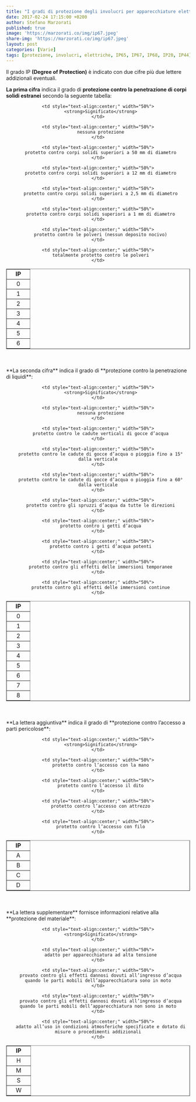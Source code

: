 ```yaml
---
title: "I gradi di protezione degli involucri per apparecchiature elettriche IP44, IP65, IP67, IP68, etc..."
date: 2017-02-24 17:15:00 +0200
author: Stefano Marzorati
published: true
image: 'https://marzorati.co/img/ip67.jpeg'
share-img: 'https://marzorati.co/img/ip67.jpeg'
layout: post
categories: [Varie]
tags: [protezione, involucri, elettriche, IP65, IP67, IP68, IP20, IP44]
---
```

Il grado IP **(Degree of Protection)** è indicato con due cifre più due lettere addizionali eventuali.

**La prima cifra** indica il grado di **protezione contro la penetrazione di corpi solidi estranei** secondo la seguente tabella:   

<center>
<table width="50%" border="1">
  <tr>
    <td style="text-align:center;" width="50%">
      <strong>IP</strong>
    </td>
    
    <td style="text-align:center;" width="50%">
      <strong>Significato</strong>
    </td>
  </tr>
  
  <tr>
    <td style="text-align:center;" width="50%">
      0
    </td>
    
    <td style="text-align:center;" width="50%">
      nessuna protezione
    </td>
  </tr>
  
  <tr>
    <td style="text-align:center;" width="50%">
      1
    </td>
    
    <td style="text-align:center;" width="50%">
      protetto contro corpi solidi superiori a 50 mm di diametro
    </td>
  </tr>
  
  <tr>
    <td style="text-align:center;" width="50%">
      2
    </td>
    
    <td style="text-align:center;" width="50%">
      protetto contro corpi solidi superiori a 12 mm di diametro
    </td>
  </tr>
  
  <tr>
    <td style="text-align:center;" width="50%">
      3
    </td>
    
    <td style="text-align:center;" width="50%">
      protetto contro corpi solidi superiori a 2,5 mm di diametro
    </td>
  </tr>
  
  <tr>
    <td style="text-align:center;" width="50%">
      4
    </td>
    
    <td style="text-align:center;" width="50%">
      protetto contro corpi solidi superiori a 1 mm di diametro
    </td>
  </tr>
  
  <tr>
    <td style="text-align:center;" width="50%">
      5
    </td>
    
    <td style="text-align:center;" width="50%">
      protetto contro le polveri (nessun deposito nocivo)
    </td>
  </tr>
  
  <tr>
    <td style="text-align:center;" width="50%">
      6
    </td>
    
    <td style="text-align:center;" width="50%">
      totalmente protetto contro le polveri
    </td>
  </tr>
</table></center>   
<BR>
<BR>
**La seconda cifra** indica il grado di **protezione contro la penetrazione di liquidi**:   

<center>
<table width="50%" border="1">
  <tr>
    <td style="text-align:center;" width="50%">
      <strong>IP</strong>
    </td>
    
    <td style="text-align:center;" width="50%">
      <strong>Significato</strong>
    </td>
  </tr>
  
  <tr>
    <td style="text-align:center;" width="50%">
      0
    </td>
    
    <td style="text-align:center;" width="50%">
      nessuna protezione
    </td>
  </tr>
  
  <tr>
    <td style="text-align:center;" width="50%">
      1
    </td>
    
    <td style="text-align:center;" width="50%">
      protetto contro le cadute verticali di gocce d’acqua
    </td>
  </tr>
  
  <tr>
    <td style="text-align:center;" width="50%">
      2
    </td>
    
    <td style="text-align:center;" width="50%">
      protetto contro le cadute di gocce d’acqua o pioggia fino a 15° dalla verticale
    </td>
  </tr>
  
  <tr>
    <td style="text-align:center;" width="50%">
      3
    </td>
    
    <td style="text-align:center;" width="50%">
      protetto contro le cadute di gocce d’acqua o pioggia fino a 60° dalla verticale
    </td>
  </tr>
  
  <tr>
    <td style="text-align:center;" width="50%">
      4
    </td>
    
    <td style="text-align:center;" width="50%">
      protetto contro gli spruzzi d’acqua da tutte le direzioni
    </td>
  </tr>
  
  <tr>
    <td style="text-align:center;" width="50%">
      5
    </td>
    
    <td style="text-align:center;" width="50%">
      protetto contro i getti d’acqua
    </td>
  </tr>
  
  <tr>
    <td style="text-align:center;" width="50%">
      6
    </td>
    
    <td style="text-align:center;" width="50%">
      protetto contro i getti d’acqua potenti
    </td>
  </tr>
  
  <tr>
    <td style="text-align:center;" width="50%">
      7
    </td>
    
    <td style="text-align:center;" width="50%">
      protetto contro gli effetti delle immersioni temporanee
    </td>
  </tr>
  
  <tr>
    <td style="text-align:center;" width="50%">
      8
    </td>
    
    <td style="text-align:center;" width="50%">
      protetto contro gli effetti delle immersioni continue
    </td>
  </tr>
</table>   
</center>
<BR>
<BR>
**La lettera aggiuntiva** indica il grado di **protezione contro l’accesso a parti pericolose**:   

<center>
<table width="50%" border="1">
  <tr>
    <td style="text-align:center;" width="50%">
      <strong>IP</strong>
    </td>
    
    <td style="text-align:center;" width="50%">
      <strong>Significato</strong>
    </td>
  </tr>
  
  <tr>
    <td style="text-align:center;" width="50%">
      A
    </td>
    
    <td style="text-align:center;" width="50%">
      protetto contro l’accesso con la mano
    </td>
  </tr>
  
  <tr>
    <td style="text-align:center;" width="50%">
      B
    </td>
    
    <td style="text-align:center;" width="50%">
      protetto contro l’accesso il dito
    </td>
  </tr>
  
  <tr>
    <td style="text-align:center;" width="50%">
      C
    </td>
    
    <td style="text-align:center;" width="50%">
      protetto contro l’accesso con attrezzo
    </td>
  </tr>
  
  <tr>
    <td style="text-align:center;" width="50%">
      D
    </td>
    
    <td style="text-align:center;" width="50%">
      protetto contro l’accesso con filo
    </td>
  </tr>
</table>   
</center>
<BR>
<BR>
**La lettera supplementare** fornisce informazioni relative alla **protezione del materiale**:   

<center>
<table width="50%" border="1">
  <tr>
    <td style="text-align:center;" width="50%">
      <strong>IP</strong>
    </td>
    
    <td style="text-align:center;" width="50%">
      <strong>Significato</strong>
    </td>
  </tr>
  
  <tr>
    <td style="text-align:center;" width="50%">
      H
    </td>
    
    <td style="text-align:center;" width="50%">
      adatto per apparecchiatura ad alta tensione
    </td>
  </tr>
  
  <tr>
    <td style="text-align:center;" width="50%">
      M
    </td>
    
    <td style="text-align:center;" width="50%">
      provato contro gli effetti dannosi dovuti all’ingresso d’acqua quando le parti mobili dell’apparecchiatura sono in moto
    </td>
  </tr>
  
  <tr>
    <td style="text-align:center;" width="50%">
      S
    </td>
    
    <td style="text-align:center;" width="50%">
      provato contro gli effetti dannosi dovuti all’ingresso d’acqua quando le parti mobili dell’apparecchiatura non sono in moto
    </td>
  </tr>
  
  <tr>
    <td style="text-align:center;" width="50%">
      W
    </td>
    
    <td style="text-align:center;" width="50%">
      adatto all’uso in condizioni atmosferiche specificate e dotato di misure o procedimenti addizionali
    </td>
  </tr>
</table>   
</center>